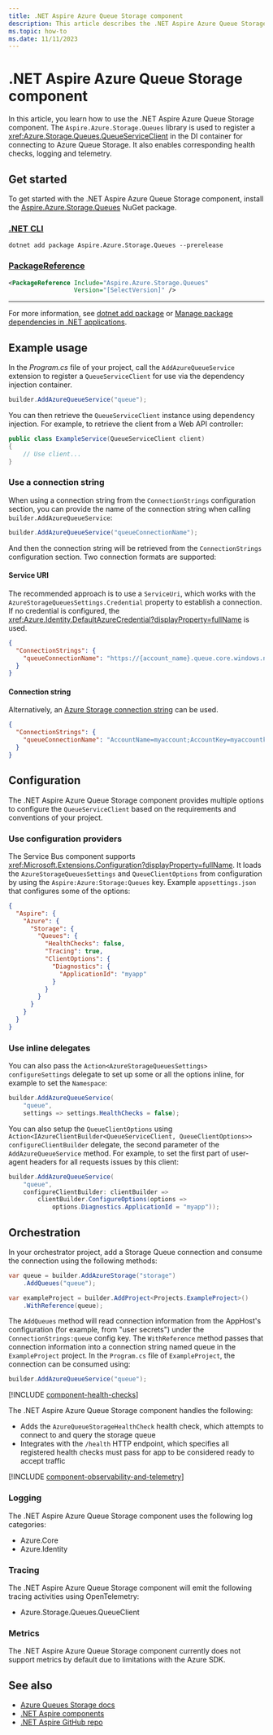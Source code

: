 ```yaml
---
title: .NET Aspire Azure Queue Storage component
description: This article describes the .NET Aspire Azure Queue Storage component features and capabilities
ms.topic: how-to
ms.date: 11/11/2023
---
```


# .NET Aspire Azure Queue Storage component

In this article, you learn how to use the .NET Aspire Azure Queue Storage component. The `Aspire.Azure.Storage.Queues` library is used to register a <xref:Azure.Storage.Queues.QueueServiceClient> in the DI container for connecting to Azure Queue Storage. It also enables corresponding health checks, logging and telemetry.

## Get started

To get started with the .NET Aspire Azure Queue Storage component, install the [Aspire.Azure.Storage.Queues](https://www.nuget.org/packages/Aspire.Azure.Storage.Queues) NuGet package.

### [.NET CLI](#tab/dotnet-cli)

```dotnetcli
dotnet add package Aspire.Azure.Storage.Queues --prerelease
```

### [PackageReference](#tab/package-reference)

```xml
<PackageReference Include="Aspire.Azure.Storage.Queues"
                  Version="[SelectVersion]" />
```

---

For more information, see [dotnet add package](/dotnet/core/tools/dotnet-add-package.md) or [Manage package dependencies in .NET applications](/dotnet/core/tools/dependencies.md).

## Example usage

In the _Program.cs_ file of your project, call the `AddAzureQueueService` extension to register a `QueueServiceClient` for use via the dependency injection container.

```csharp
builder.AddAzureQueueService("queue");
```

You can then retrieve the `QueueServiceClient` instance using dependency injection. For example, to retrieve the client from a Web API controller:

```csharp
public class ExampleService(QueueServiceClient client)
{
    // Use client...
}
```

### Use a connection string

When using a connection string from the `ConnectionStrings` configuration section, you can provide the name of the connection string when calling `builder.AddAzureQueueService`:

```csharp
builder.AddAzureQueueService("queueConnectionName");
```

And then the connection string will be retrieved from the `ConnectionStrings` configuration section. Two connection formats are supported:

#### Service URI

The recommended approach is to use a `ServiceUri`, which works with the `AzureStorageQueuesSettings.Credential` property to establish a connection. If no credential is configured, the <xref:Azure.Identity.DefaultAzureCredential?displayProperty=fullName> is used.

```json
{
  "ConnectionStrings": {
    "queueConnectionName": "https://{account_name}.queue.core.windows.net/"
  }
}
```

#### Connection string

Alternatively, an [Azure Storage connection string](/azure/storage/common/storage-configure-connection-string) can be used.

```json
{
  "ConnectionStrings": {
    "queueConnectionName": "AccountName=myaccount;AccountKey=myaccountkey"
  }
}
```

## Configuration

The .NET Aspire Azure Queue Storage component provides multiple options to configure the `QueueServiceClient` based on the requirements and conventions of your project.

### Use configuration providers

The Service Bus component supports <xref:Microsoft.Extensions.Configuration?displayProperty=fullName>. It loads the `AzureStorageQueuesSettings` and `QueueClientOptions` from configuration by using the `Aspire:Azure:Storage:Queues` key. Example `appsettings.json` that configures some of the options:

```json
{
  "Aspire": {
    "Azure": {
      "Storage": {
        "Queues": {
          "HealthChecks": false,
          "Tracing": true,
          "ClientOptions": {
            "Diagnostics": {
              "ApplicationId": "myapp"
            }
          }
        }
      }
    }
  }
}
```

### Use inline delegates

You can also pass the `Action<AzureStorageQueuesSettings> configureSettings` delegate to set up some or all the options inline, for example to set the `Namespace`:

```csharp
builder.AddAzureQueueService(
    "queue",
    settings => settings.HealthChecks = false);
```

You can also setup the `QueueClientOptions` using `Action<IAzureClientBuilder<QueueServiceClient, QueueClientOptions>> configureClientBuilder` delegate, the second parameter of the `AddAzureQueueService` method. For example, to set the first part of user-agent headers for all requests issues by this client:

```csharp
builder.AddAzureQueueService(
    "queue",
    configureClientBuilder: clientBuilder =>
        clientBuilder.ConfigureOptions(options =>
            options.Diagnostics.ApplicationId = "myapp"));
```

## Orchestration

In your orchestrator project, add a Storage Queue connection and consume the connection using the following methods:

```csharp
var queue = builder.AddAzureStorage("storage")
    .AddQueues("queue");

var exampleProject = builder.AddProject<Projects.ExampleProject>()
    .WithReference(queue);
```

The `AddQueues` method will read connection information from the AppHost's configuration (for example, from "user secrets") under the `ConnectionStrings:queue` config key. The `WithReference` method passes that connection information into a connection string named queue in the `ExampleProject` project. In the `Program.cs` file of `ExampleProject`, the connection can be consumed using:

```csharp
builder.AddAzureQueueService("queue");
```

[!INCLUDE [component-health-checks](../includes/component-health-checks.md)]

The .NET Aspire Azure Queue Storage component handles the following:

- Adds the `AzureQueueStorageHealthCheck` health check, which attempts to connect to and query the storage queue
- Integrates with the `/health` HTTP endpoint, which specifies all registered health checks must pass for app to be considered ready to accept traffic

[!INCLUDE [component-observability-and-telemetry](../includes/component-observability-and-telemetry.md)]

### Logging

The .NET Aspire Azure Queue Storage component uses the following log categories:

- Azure.Core
- Azure.Identity

### Tracing

The .NET Aspire Azure Queue Storage component will emit the following tracing activities using OpenTelemetry:

- Azure.Storage.Queues.QueueClient

### Metrics

The .NET Aspire Azure Queue Storage component currently does not support metrics by default due to limitations with the Azure SDK.

## See also

- [Azure Queues Storage docs](/azure/storage/queues/)
- [.NET Aspire components](../components-overview.md)
- [.NET Aspire GitHub repo](https://github.com/dotnet/aspire)
